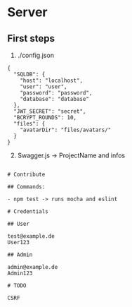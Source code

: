 # Server

## First steps

1. ./config.json

```
{
  "SQLDB": {
    "host": "localhost",
    "user": "user",
    "password": "password",
    "database": "database"
  },
  "JWT_SECRET": "secret",
  "BCRYPT_ROUNDS": 10,
  "files": {
    "avatarDir": "files/avatars/"
  }
}
```

2. Swagger.js -> ProjectName and infos

```

# Contribute

## Commands:

- npm test -> runs mocha and eslint

# Credentials

## User

test@example.de
User123

## Admin

admin@example.de
Admin123

# TODO

CSRF
```
